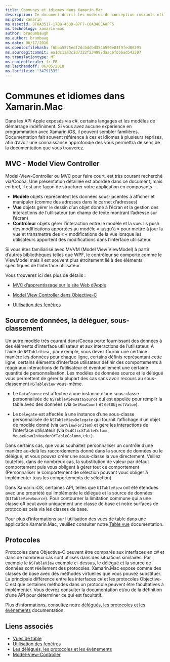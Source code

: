 ```yaml
---
title: Communes et idiomes dans Xamarin.Mac
description: Ce document décrit les modèles de conception courants utilisés lors de la création d’applications de Xamarin.Mac. Elle décrit le modèle model-view-controller, les modèles de données source et le délégué et les protocoles.
ms.prod: xamarin
ms.assetid: BF0A3517-17D8-453D-87F7-C8A34BEA8FF5
ms.technology: xamarin-mac
author: bradumbaugh
ms.author: brumbaug
ms.date: 06/17/2016
ms.openlocfilehash: f6bba5575edf2dcbddbd354b590e03f9fed06291
ms.sourcegitcommit: ea1dc12a3c2d7322f234997daacbfdb6ad542507
ms.translationtype: MT
ms.contentlocale: fr-FR
ms.lasthandoff: 06/05/2018
ms.locfileid: "34791535"
---
```

# <a name="common-patterns-and-idioms-in-xamarinmac"></a>Communes et idiomes dans Xamarin.Mac

Dans les API Apple exposés via c#, certains langages et les modèles de démarrage indéfiniment. Si vous avez aucune expérience en programmation avec Xamarin.iOS, il peuvent sembler familières. Documentation fait souvent référence à ces et idiomes à plusieurs reprises, afin d’avoir une connaissance approfondie des vous permettra de sens de la documentation que vous trouverez.

## <a name="mvc---model-view-controller"></a>MVC - Model View Controller

Model-View-Controller ou MVC pour faire court, est très courant recherché via/Cocoa. Une présentation détaillée est abordée dans ce document, mais en bref, il est une façon de structurer votre application en composants :

- **Modèle** objets représentent les données sous-jacentes à afficher et manipuler (comme des adresses dans le carnet d’adresses)
- **Vue** objets gérer le dessin d’un objet donné à l’écran et la gestion des interactions de l’utilisateur (un champ de texte montrant l’adresse sur l’écran)
- **Contrôleur** objets gérer l’interaction entre le modèle et la vue. Ils push des modifications apportées au modèle « jusqu'à » pour mettre à jour la vue et transmettre des « « modifications de la vue lorsque les utilisateurs apportent des modifications dans l’interface utilisateur.

Si vous êtes familiarisé avec MVVM (Model View ViewModel) à partir d’autres bibliothèques telles que WPF, le contrôleur se comporte comme le ViewModel mais il est souvent plus étroitement lié à des éléments spécifiques de l’interface utilisateur.

Vous trouverez ici des plus de détails :

- [MVC d’apprentissage sur le site Web d’Apple](https://developer.apple.com/library/ios/documentation/general/conceptual/devpedia-cocoacore/MVC.html)

- [Model View Controller dans Objective-C](https://developer.apple.com/library/ios/documentation/general/conceptual/CocoaEncyclopedia/Model-View-Controller/Model-View-Controller.html)
- [Utilisation des fenêtres](~/mac/user-interface/window.md)

## <a name="data-source--delegate--subclassing"></a>Source de données, la déléguer, sous-classement

Un autre modèle très courant dans/Cocoa porte fournissant des données à des éléments d’interface utilisateur et aux interactions de l’utilisateur. À l’aide de `NSTableView` , par exemple, vous devez fournir une certaine manière les données pour chaque ligne, certains définis représentant cette ligne, certains éléments d’interface utilisateur définir des comportements à réagir aux interactions de l’utilisateur et éventuellement une certaine quantité de personnalisation. Les modèles de données source et le délégué vous permettent de gérer la plupart des cas sans avoir recours au sous-classement `NSTableView` vous-même.

- Le `DataSource` est affectée à une instance d’une sous-classe personnalisée de `NSTableViewDataSource` qui est appelée pour remplir la table avec des données (via `GetRowCount` et `GetObjectValue`).

- Le `Delegate` est affectée à une instance d’une sous-classe personnalisée de `NSTableViewDelegate` qui fournit l’affichage d’un objet de modèle donné (via `GetViewForItem`) et gère les interactions de l’interface utilisateur (via `DidClickTableColumn`, `MouseDownInHeaderOfTableColumn`, etc.).

Dans certains cas, que vous souhaitez personnaliser un contrôle d’une manière au-delà les raccordements donné dans la source de données ou le délégué, et vous pouvez créer une sous-classe la vue directement. Veillez toutefois, dans de nombreux cas, la substitution de valeur par défaut comportement puis vous obligent à gérer tout ce comportement (Personnaliser le comportement de sélection pouvant vous obliger à implémenter tous les comportements de sélection).

Dans Xamarin.iOS, certaines API, telles que `UITableView` ont été étendues avec une propriété qui implémente le délégué et la source de données (`UITableViewSource`). Pour contourner la limitation commune qui a une classe c# peut avoir uniquement une classe de base et notre surfaces de protocoles cela via les classes de base.

Pour plus d’informations sur l’utilisation des vues de table dans une application Xamarin.Mac, veuillez consulter notre [Table vue](~/mac/user-interface/table-view.md) documentation.

## <a name="protocols"></a>Protocoles

Protocoles dans Objective-C peuvent être comparés aux interfaces en c# et dans de nombreux cas sont utilisés dans des situations similaires. Par exemple le `NSTableView` exemple ci-dessus, le délégué et la source de données sont réellement des protocoles. Xamarin.Mac expose comme des classes de base avec des méthodes virtuelles que vous pouvez substituer. La principale différence entre les interfaces c# et les protocoles Objective-C est que certaines méthodes dans un protocole peuvent être facultatives à implémenter. Vous devrez consulter la documentation et/ou de la définition d’une API pour déterminer ce qui est facultatif.

Plus d’informations, consultez notre [délégués, les protocoles et les événements](~/ios/app-fundamentals/delegates-protocols-and-events.md) documentation.



## <a name="related-links"></a>Liens associés

- [Vues de table](~/mac/user-interface/table-view.md)
- [Utilisation des fenêtres](~/mac/user-interface/window.md)
- [Les délégués, les protocoles et les événements](~/ios/app-fundamentals/delegates-protocols-and-events.md)
- [Model-View-Controller](https://developer.apple.com/library/ios/documentation/general/conceptual/CocoaEncyclopedia/Model-View-Controller/Model-View-Controller.html)
